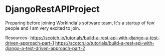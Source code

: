 # DjangoRestAPIProject
Preparing before joining WorkIndia's software team, It's a startup of few people and I am very excited to join.

Resources- 
https://scotch.io/tutorials/build-a-rest-api-with-django-a-test-driven-approach-part-1
https://scotch.io/tutorials/build-a-rest-api-with-django-a-test-driven-approach-part-2
